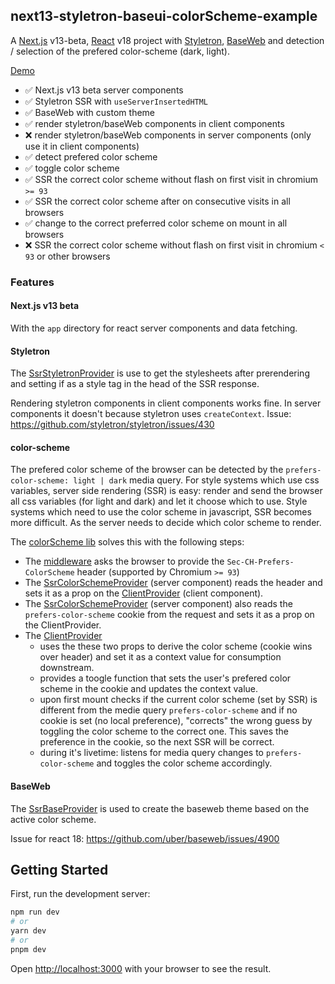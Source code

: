 ## next13-styletron-baseui-colorScheme-example

A [Next.js](https://nextjs.org/) v13-beta, [React](https://reactjs.org) v18 project with [Styletron](https://www.styletron.org/), [BaseWeb](https://baseweb.design/) and detection / selection of the prefered color-scheme (dark, light).

[Demo](https://next13-styletron-baseui-colorscheme.fly.dev/)

- ✅ Next.js v13 beta server components
- ✅ Styletron SSR with `useServerInsertedHTML`
- ✅ BaseWeb with custom theme
- ✅ render styletron/baseWeb components in client components
- ❌ render styletron/baseWeb components in server components (only use it in client components)
- ✅ detect prefered color scheme
- ✅ toggle color scheme
- ✅ SSR the correct color scheme without flash on first visit in chromium `>= 93`
- ✅ SSR the correct color scheme after on consecutive visits in all browsers
- ✅ change to the correct preferred color scheme on mount in all browsers
- ❌ SSR the correct color scheme without flash on first visit in chromium `< 93` or other browsers

### Features

#### Next.js v13 beta

With the `app` directory for react server components and data fetching.

#### Styletron

The [SsrStyletronProvider](lib/ui/StyletronProvider.tsx) is use to get the stylesheets after prerendering and setting if as a style tag in the head of the SSR response.

Rendering styletron components in client components works fine. In server components it doesn't because styletron uses `createContext`. Issue: https://github.com/styletron/styletron/issues/430

#### color-scheme

The prefered color scheme of the browser can be detected by the `prefers-color-scheme: light | dark` media query. For style systems which use css variables,
server side rendering (SSR) is easy: render and send the browser all css variables (for light and dark) and let it choose which to use. Style systems which need to use the color scheme in javascript, SSR becomes more difficult. As the server needs to decide which color scheme to render.

The [colorScheme lib](lib/ui/colorScheme) solves this with the following steps:

- The [middleware](lib/ui/colorScheme/middleware.ts) asks the browser to provide the `Sec-CH-Prefers-ColorScheme` header (supported by Chromium `>= 93`)
- The [SsrColorSchemeProvider](lib/ui/colorScheme/server.tsx) (server component) reads the header and sets it as a prop on the [ClientProvider](lib/ui/colorScheme/client.tsx) (client component).
- The [SsrColorSchemeProvider](lib/ui/colorScheme/server.tsx) (server component) also reads the `prefers-color-scheme` cookie from the request and sets it as a prop on the ClientProvider.
- The [ClientProvider](lib/ui/colorScheme/client.tsx)
  - uses the these two props to derive the color scheme (cookie wins over header) and set it as a context value for consumption downstream.
  - provides a toogle function that sets the user's prefered color scheme in the cookie and updates the context value.
  - upon first mount checks if the current color scheme (set by SSR) is different from the medie query `prefers-color-scheme` and if no cookie is set (no local preference), "corrects" the wrong guess by toggling the color scheme to the correct one. This saves the preference in the cookie, so the next SSR will be correct.
  - during it's livetime: listens for media query changes to `prefers-color-scheme` and toggles the color scheme accordingly.

#### BaseWeb

The [SsrBaseProvider](lib/ui/BaseProvider.tsx) is used to create the baseweb theme based on the active color scheme.

Issue for react 18: https://github.com/uber/baseweb/issues/4900

## Getting Started

First, run the development server:

```bash
npm run dev
# or
yarn dev
# or
pnpm dev
```

Open [http://localhost:3000](http://localhost:3000) with your browser to see the result.
